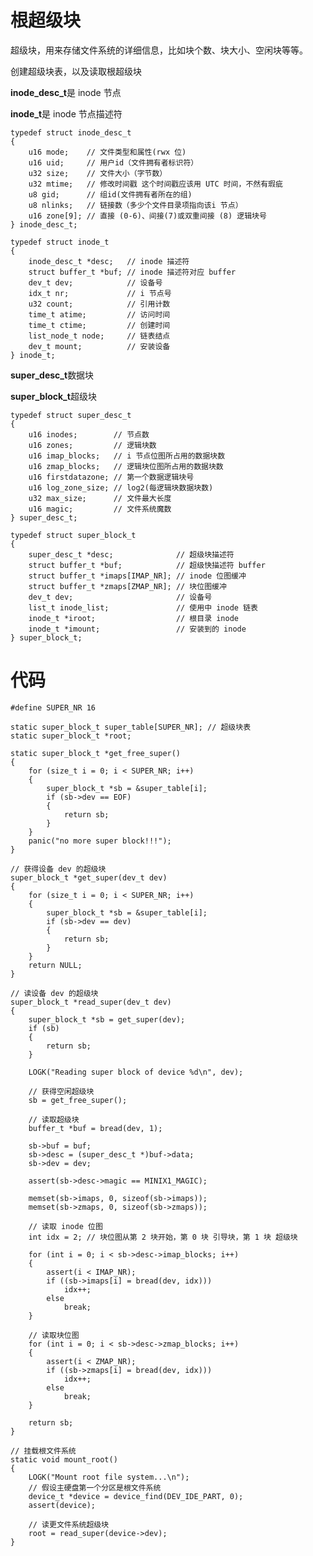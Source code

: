 # 根超级块
超级块，用来存储文件系统的详细信息，比如块个数、块大小、空闲块等等。

创建超级块表，以及读取根超级块

**inode_desc_t**是 inode 节点

**inode_t**是 inode 节点描述符

    typedef struct inode_desc_t
    {
        u16 mode;    // 文件类型和属性(rwx 位)
        u16 uid;     // 用户id（文件拥有者标识符）
        u32 size;    // 文件大小（字节数）
        u32 mtime;   // 修改时间戳 这个时间戳应该用 UTC 时间，不然有瑕疵
        u8 gid;      // 组id(文件拥有者所在的组)
        u8 nlinks;   // 链接数（多少个文件目录项指向该i 节点）
        u16 zone[9]; // 直接 (0-6)、间接(7)或双重间接 (8) 逻辑块号
    } inode_desc_t;

    typedef struct inode_t
    {
        inode_desc_t *desc;   // inode 描述符
        struct buffer_t *buf; // inode 描述符对应 buffer
        dev_t dev;            // 设备号
        idx_t nr;             // i 节点号
        u32 count;            // 引用计数
        time_t atime;         // 访问时间
        time_t ctime;         // 创建时间
        list_node_t node;     // 链表结点
        dev_t mount;          // 安装设备
    } inode_t;

**super_desc_t**数据块

**super_block_t**超级块

    typedef struct super_desc_t
    {
        u16 inodes;        // 节点数
        u16 zones;         // 逻辑块数
        u16 imap_blocks;   // i 节点位图所占用的数据块数
        u16 zmap_blocks;   // 逻辑块位图所占用的数据块数
        u16 firstdatazone; // 第一个数据逻辑块号
        u16 log_zone_size; // log2(每逻辑块数据块数)
        u32 max_size;      // 文件最大长度
        u16 magic;         // 文件系统魔数
    } super_desc_t;

    typedef struct super_block_t
    {
        super_desc_t *desc;              // 超级块描述符
        struct buffer_t *buf;            // 超级快描述符 buffer
        struct buffer_t *imaps[IMAP_NR]; // inode 位图缓冲
        struct buffer_t *zmaps[ZMAP_NR]; // 块位图缓冲
        dev_t dev;                       // 设备号
        list_t inode_list;               // 使用中 inode 链表
        inode_t *iroot;                  // 根目录 inode
        inode_t *imount;                 // 安装到的 inode
    } super_block_t;

# 代码
    #define SUPER_NR 16

    static super_block_t super_table[SUPER_NR]; // 超级块表
    static super_block_t *root;

    static super_block_t *get_free_super()
    {
        for (size_t i = 0; i < SUPER_NR; i++)
        {
            super_block_t *sb = &super_table[i];
            if (sb->dev == EOF)
            {
                return sb;
            }
        }
        panic("no more super block!!!");
    }

    // 获得设备 dev 的超级块
    super_block_t *get_super(dev_t dev)
    {
        for (size_t i = 0; i < SUPER_NR; i++)
        {
            super_block_t *sb = &super_table[i];
            if (sb->dev == dev)
            {
                return sb;
            }
        }
        return NULL;
    }

    // 读设备 dev 的超级块
    super_block_t *read_super(dev_t dev)
    {
        super_block_t *sb = get_super(dev);
        if (sb)
        {
            return sb;
        }

        LOGK("Reading super block of device %d\n", dev);

        // 获得空闲超级块
        sb = get_free_super();

        // 读取超级块
        buffer_t *buf = bread(dev, 1);

        sb->buf = buf;
        sb->desc = (super_desc_t *)buf->data;
        sb->dev = dev;

        assert(sb->desc->magic == MINIX1_MAGIC);

        memset(sb->imaps, 0, sizeof(sb->imaps));
        memset(sb->zmaps, 0, sizeof(sb->zmaps));

        // 读取 inode 位图
        int idx = 2; // 块位图从第 2 块开始，第 0 块 引导块，第 1 块 超级块

        for (int i = 0; i < sb->desc->imap_blocks; i++)
        {
            assert(i < IMAP_NR);
            if ((sb->imaps[i] = bread(dev, idx)))
                idx++;
            else
                break;
        }

        // 读取块位图
        for (int i = 0; i < sb->desc->zmap_blocks; i++)
        {
            assert(i < ZMAP_NR);
            if ((sb->zmaps[i] = bread(dev, idx)))
                idx++;
            else
                break;
        }

        return sb;
    }

    // 挂载根文件系统
    static void mount_root()
    {
        LOGK("Mount root file system...\n");
        // 假设主硬盘第一个分区是根文件系统
        device_t *device = device_find(DEV_IDE_PART, 0);
        assert(device);

        // 读更文件系统超级块
        root = read_super(device->dev);
    }